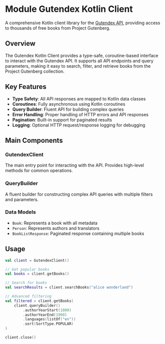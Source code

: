 # Module Gutendex Kotlin Client

A comprehensive Kotlin client library for the [Gutendex API](https://gutendex.com/), providing access to thousands of free books from Project Gutenberg.

## Overview

The Gutendex Kotlin Client provides a type-safe, coroutine-based interface to interact with the Gutendex API. 
It supports all API endpoints and query parameters, making it easy to search, filter, and retrieve books from 
the Project Gutenberg collection.

## Key Features

- **Type Safety**: All API responses are mapped to Kotlin data classes
- **Coroutines**: Fully asynchronous using Kotlin coroutines
- **Query Builder**: Fluent API for building complex queries
- **Error Handling**: Proper handling of HTTP errors and API responses
- **Pagination**: Built-in support for paginated results
- **Logging**: Optional HTTP request/response logging for debugging

## Main Components

### GutendexClient
The main entry point for interacting with the API. Provides high-level methods for common operations.

### QueryBuilder
A fluent builder for constructing complex API queries with multiple filters and parameters.

### Data Models
- `Book`: Represents a book with all metadata
- `Person`: Represents authors and translators
- `BookListResponse`: Paginated response containing multiple books

## Usage

```kotlin
val client = GutendexClient()

// Get popular books
val books = client.getBooks()

// Search for books
val searchResults = client.searchBooks("alice wonderland")

// Advanced filtering
val filtered = client.getBooks(
    client.queryBuilder()
        .authorYearStart(1800)
        .authorYearEnd(1900)
        .languages(listOf("en"))
        .sort(SortType.POPULAR)
)

client.close()
``` 